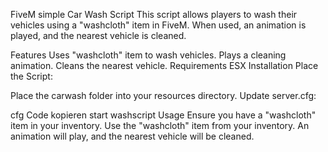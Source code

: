FiveM simple Car Wash Script
This script allows players to wash their vehicles using a "washcloth" item in FiveM. When used, an animation is played, and the nearest vehicle is cleaned.

Features
Uses "washcloth" item to wash vehicles.
Plays a cleaning animation.
Cleans the nearest vehicle.
Requirements
ESX
Installation
Place the Script:

Place the carwash folder into your resources directory.
Update server.cfg:

cfg
Code kopieren
start washscript
Usage
Ensure you have a "washcloth" item in your inventory.
Use the "washcloth" item from your inventory.
An animation will play, and the nearest vehicle will be cleaned.
